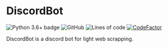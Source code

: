 # DiscordBot

![Python 3.6+ badge](https://img.shields.io/badge/python-3.9%2B-blue)
![GitHub](https://img.shields.io/github/license/przemo199/DiscordBot)
![Lines of code](https://img.shields.io/tokei/lines/github/przemo199/DiscordBot)
[![CodeFactor](https://www.codefactor.io/repository/github/przemo199/DiscordBot/badge)](https://www.codefactor.io/repository/github/przemo199/DiscordBot)

DiscordBot is a discord bot for light web scrapping.
